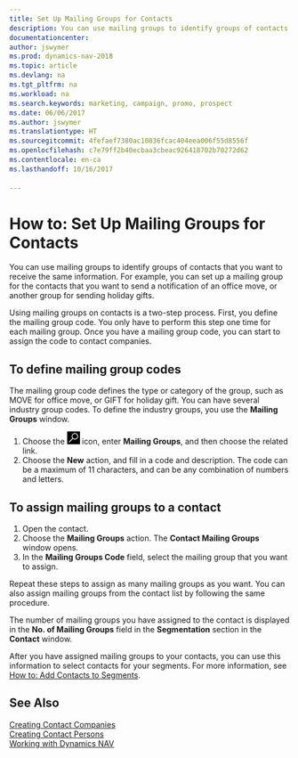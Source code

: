 ```yaml
---
title: Set Up Mailing Groups for Contacts
description: You can use mailing groups to identify groups of contacts that you want to receive the same information, for example, for a marketing campaign or promo.
documentationcenter: 
author: jswymer
ms.prod: dynamics-nav-2018
ms.topic: article
ms.devlang: na
ms.tgt_pltfrm: na
ms.workload: na
ms.search.keywords: marketing, campaign, promo, prospect
ms.date: 06/06/2017
ms.author: jswymer
ms.translationtype: HT
ms.sourcegitcommit: 4fefaef7380ac10836fcac404eea006f55d8556f
ms.openlocfilehash: c7e79ff2b40ecbaa3cbeac926418702b70272d62
ms.contentlocale: en-ca
ms.lasthandoff: 10/16/2017

---
```

# <a name="how-to-set-up-mailing-groups-for-contacts"></a>How to: Set Up Mailing Groups for Contacts
You can use mailing groups to identify groups of contacts that you want to receive the same information. For example, you can set up a mailing group for the contacts that you want to send a notification of an office move, or another group for sending holiday gifts.

Using mailing groups on contacts is a two-step process. First, you define the mailing group code. You only have to perform this step one time for each mailing group. Once you have a mailing group code, you can start to assign the code to contact companies.

## <a name="to-define-mailing-group-codes"></a>To define mailing group codes
The mailing group code defines the type or category of the group, such as MOVE for office move, or GIFT for holiday gift. You can have several industry group codes. To define the industry groups, you use the **Mailing Groups** window.

1. Choose the ![Search for Page or Report](media/ui-search/search_small.png "Search for Page or Report icon") icon, enter **Mailing Groups**, and then choose the related link.
2. Choose the **New** action, and fill in a code and description. The code can be a maximum of 11 characters, and can be any combination of numbers and letters.

## <a name="AssignMailGroupContact"></a> To assign mailing groups to a contact
1. Open the contact.
2. Choose the **Mailing Groups** action. The **Contact Mailing Groups** window opens.
3. In the **Mailing Groups Code** field, select the mailing group that you want to assign.

Repeat these steps to assign as many mailing groups as you want. You can also assign mailing groups from the contact list by following the same procedure.

The number of mailing groups you have assigned to the contact is displayed in the **No. of Mailing Groups** field in the **Segmentation** section in the **Contact** window.

After you have assigned mailing groups to your contacts, you can use this information to select contacts for your segments. For more information, see [How to: Add Contacts to Segments](marketing-add-contact-segment.md).

## <a name="see-also"></a>See Also
[Creating Contact Companies](marketing-create-contact-companies.md)  
[Creating Contact Persons](marketing-create-contact-persons.md)  
[Working with Dynamics NAV](ui-work-product.md)

